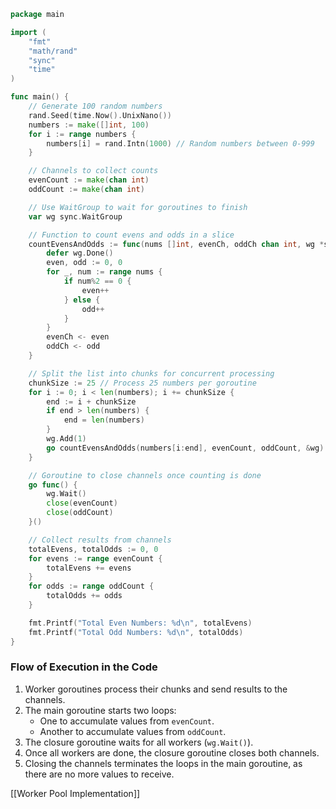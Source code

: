 ```go
package main

import (
	"fmt"
	"math/rand"
	"sync"
	"time"
)

func main() {
	// Generate 100 random numbers
	rand.Seed(time.Now().UnixNano())
	numbers := make([]int, 100)
	for i := range numbers {
		numbers[i] = rand.Intn(1000) // Random numbers between 0-999
	}

	// Channels to collect counts
	evenCount := make(chan int)
	oddCount := make(chan int)

	// Use WaitGroup to wait for goroutines to finish
	var wg sync.WaitGroup

	// Function to count evens and odds in a slice
	countEvensAndOdds := func(nums []int, evenCh, oddCh chan int, wg *sync.WaitGroup) {
		defer wg.Done()
		even, odd := 0, 0
		for _, num := range nums {
			if num%2 == 0 {
				even++
			} else {
				odd++
			}
		}
		evenCh <- even
		oddCh <- odd
	}

	// Split the list into chunks for concurrent processing
	chunkSize := 25 // Process 25 numbers per goroutine
	for i := 0; i < len(numbers); i += chunkSize {
		end := i + chunkSize
		if end > len(numbers) {
			end = len(numbers)
		}
		wg.Add(1)
		go countEvensAndOdds(numbers[i:end], evenCount, oddCount, &wg)
	}

	// Goroutine to close channels once counting is done
	go func() {
		wg.Wait()
		close(evenCount)
		close(oddCount)
	}()

	// Collect results from channels
	totalEvens, totalOdds := 0, 0
	for evens := range evenCount {
		totalEvens += evens
	}
	for odds := range oddCount {
		totalOdds += odds
	}

	fmt.Printf("Total Even Numbers: %d\n", totalEvens)
	fmt.Printf("Total Odd Numbers: %d\n", totalOdds)
}

```

### **Flow of Execution in the Code**

1. Worker goroutines process their chunks and send results to the channels.
2. The main goroutine starts two loops:
    - One to accumulate values from `evenCount`.
    - Another to accumulate values from `oddCount`.
3. The closure goroutine waits for all workers (`wg.Wait()`).
4. Once all workers are done, the closure goroutine closes both channels.
5. Closing the channels terminates the loops in the main goroutine, as there are no more values to receive.

[[Worker Pool Implementation]]